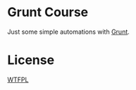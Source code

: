 # Grunt Course
Just some simple automations with [Grunt](https://gruntjs.com/).

# License
[WTFPL](http://www.wtfpl.net/)
